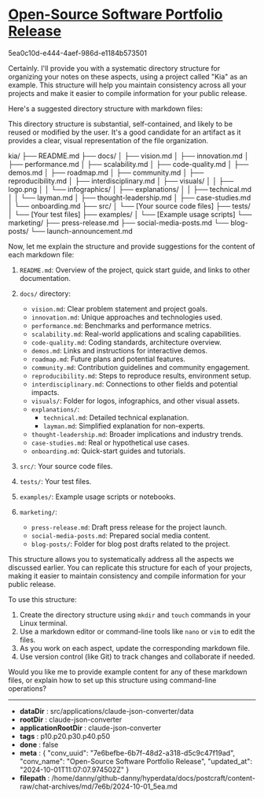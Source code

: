 # [Open-Source Software Portfolio Release](https://claude.ai/chat/7e6befbe-6b7f-48d2-a318-d5c9c47f19ad)

5ea0c10d-e444-4aef-986d-e1184b573501

 Certainly. I'll provide you with a systematic directory structure for organizing your notes on these aspects, using a project called "Kia" as an example. This structure will help you maintain consistency across all your projects and make it easier to compile information for your public release.

Here's a suggested directory structure with markdown files:

<antThinking>This directory structure is substantial, self-contained, and likely to be reused or modified by the user. It's a good candidate for an artifact as it provides a clear, visual representation of the file organization.</antThinking>

<antArtifact identifier="kia-project-structure" type="application/vnd.ant.code" language="plaintext" title="Kia Project Directory Structure">
kia/
├── README.md
├── docs/
│   ├── vision.md
│   ├── innovation.md
│   ├── performance.md
│   ├── scalability.md
│   ├── code-quality.md
│   ├── demos.md
│   ├── roadmap.md
│   ├── community.md
│   ├── reproducibility.md
│   ├── interdisciplinary.md
│   ├── visuals/
│   │   ├── logo.png
│   │   └── infographics/
│   ├── explanations/
│   │   ├── technical.md
│   │   └── layman.md
│   ├── thought-leadership.md
│   ├── case-studies.md
│   └── onboarding.md
├── src/
│   └── [Your source code files]
├── tests/
│   └── [Your test files]
├── examples/
│   └── [Example usage scripts]
└── marketing/
    ├── press-release.md
    ├── social-media-posts.md
    └── blog-posts/
        └── launch-announcement.md
</antArtifact>

Now, let me explain the structure and provide suggestions for the content of each markdown file:

1. `README.md`: Overview of the project, quick start guide, and links to other documentation.

2. `docs/` directory:
   - `vision.md`: Clear problem statement and project goals.
   - `innovation.md`: Unique approaches and technologies used.
   - `performance.md`: Benchmarks and performance metrics.
   - `scalability.md`: Real-world applications and scaling capabilities.
   - `code-quality.md`: Coding standards, architecture overview.
   - `demos.md`: Links and instructions for interactive demos.
   - `roadmap.md`: Future plans and potential features.
   - `community.md`: Contribution guidelines and community engagement.
   - `reproducibility.md`: Steps to reproduce results, environment setup.
   - `interdisciplinary.md`: Connections to other fields and potential impacts.
   - `visuals/`: Folder for logos, infographics, and other visual assets.
   - `explanations/`: 
     - `technical.md`: Detailed technical explanation.
     - `layman.md`: Simplified explanation for non-experts.
   - `thought-leadership.md`: Broader implications and industry trends.
   - `case-studies.md`: Real or hypothetical use cases.
   - `onboarding.md`: Quick-start guides and tutorials.

3. `src/`: Your source code files.

4. `tests/`: Your test files.

5. `examples/`: Example usage scripts or notebooks.

6. `marketing/`: 
   - `press-release.md`: Draft press release for the project launch.
   - `social-media-posts.md`: Prepared social media content.
   - `blog-posts/`: Folder for blog post drafts related to the project.

This structure allows you to systematically address all the aspects we discussed earlier. You can replicate this structure for each of your projects, making it easier to maintain consistency and compile information for your public release.

To use this structure:

1. Create the directory structure using `mkdir` and `touch` commands in your Linux terminal.
2. Use a markdown editor or command-line tools like `nano` or `vim` to edit the files.
3. As you work on each aspect, update the corresponding markdown file.
4. Use version control (like Git) to track changes and collaborate if needed.

Would you like me to provide example content for any of these markdown files, or explain how to set up this structure using command-line operations?

---

* **dataDir** : src/applications/claude-json-converter/data
* **rootDir** : claude-json-converter
* **applicationRootDir** : claude-json-converter
* **tags** : p10.p20.p30.p40.p50
* **done** : false
* **meta** : {
  "conv_uuid": "7e6befbe-6b7f-48d2-a318-d5c9c47f19ad",
  "conv_name": "Open-Source Software Portfolio Release",
  "updated_at": "2024-10-01T11:07:07.974502Z"
}
* **filepath** : /home/danny/github-danny/hyperdata/docs/postcraft/content-raw/chat-archives/md/7e6b/2024-10-01_5ea.md